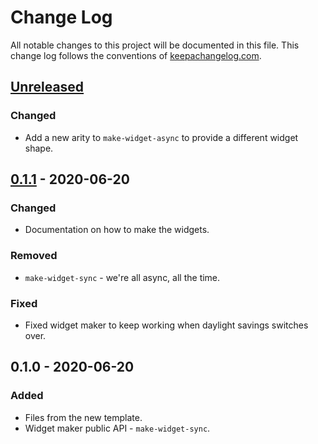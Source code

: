 # Change Log
All notable changes to this project will be documented in this file. This change log follows the conventions of [keepachangelog.com](http://keepachangelog.com/).

## [Unreleased]
### Changed
- Add a new arity to `make-widget-async` to provide a different widget shape.

## [0.1.1] - 2020-06-20
### Changed
- Documentation on how to make the widgets.

### Removed
- `make-widget-sync` - we're all async, all the time.

### Fixed
- Fixed widget maker to keep working when daylight savings switches over.

## 0.1.0 - 2020-06-20
### Added
- Files from the new template.
- Widget maker public API - `make-widget-sync`.

[Unreleased]: https://github.com/your-name/sudoku-solver/compare/0.1.1...HEAD
[0.1.1]: https://github.com/your-name/sudoku-solver/compare/0.1.0...0.1.1
